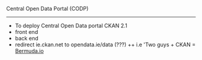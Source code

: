 Central Open Data Portal (CODP)
___________________________________________

+ To deploy Central Open Data portal CKAN 2.1
 + front end 
 + back end
 + redirect ie.ckan.net to opendata.ie/data (???)
  ++ i.e 'Two guys + CKAN = [Bermuda.io](http://bermuda.io/) 
